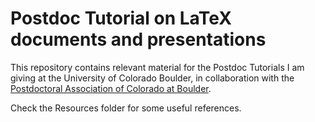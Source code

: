 # Postdoc Tutorial on LaTeX documents and presentations

This repository contains relevant material for the Postdoc Tutorials I am giving at the University of Colorado Boulder, in collaboration with the [Postdoctoral Association of Colorado at Boulder](https://www.colorado.edu/pac/).

Check the Resources folder for some useful references.
